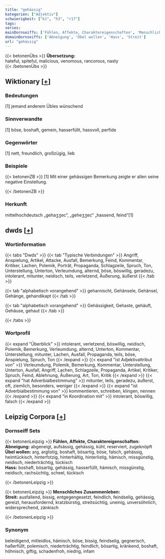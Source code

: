 ```yaml
---
title: "gehässig"
kategorien: ["Adjektiv"]
schwierigkeit: ["k1", "h3", "r17"]
tags:
series:
mainDornseiffs: ['Fühlen, Affekte, Charaktereigenschaften', 'Menschliches Zusammenleben']
domainDornseiffs: ['Abneigung', 'Übel wollen', 'Hass', 'Streit']
url: "gehässig"
---
```


{{< betonenÜbs >}}
**Übersetzung:**  
hateful, spiteful, malicious, venomous, rancorous, nasty  
{{< /betonenÜbs >}}

## Wiktionary [[+](https://de.wiktionary.org/wiki/gehässig)]

### Bedeutungen
[1] jemand anderem Übles wünschend  

### Sinnverwandte
[1] böse, boshaft, gemein, hasserfüllt, hassvoll, perfide  

### Gegenwörter
[1] nett, freundlich, großzügig, lieb  

### Beispiele
{{< betonenZB >}}
[1] Mit einer gehässigen Bemerkung zeigte er allen seine negative Einstellung.  

{{< /betonenZB >}}
### Herkunft
mittelhochdeutsch „gehaʒʒec“, „geheʒʒec“ „hassend, feind“[1]  



## dwds [[+](https://www.dwds.de/wb/gehässig)]

### Wortinformation
{{< tabs "Dwds" >}}
{{< tab "Typische Verbindungen" >}}
Angriff, Anspielung, Artikel, Attacke, Ausfall, Bemerkung, Feind, Kommentar, Kritiker, Lachen, Polemik, Porträt, Propaganda, Schlagzeile, Spruch, Ton, Unterstellung, Unterton, Verleumdung, alternd, böse, böswillig, geradezu, intolerant, mitunter, neidisch, teils, verletzend, Äußerung, äußerst
{{< /tab >}}

{{< tab "alphabetisch vorangehend" >}}
geharnischt, Gehänsele, Gehänsel, Gehänge, gehandikapt
{{< /tab >}}

{{< tab "alphabetisch vorangehend" >}}
Gehässigkeit, Gehaste, gehäuft, Gehäuse, gehaut
{{< /tab >}}

{{< /tabs >}}

### Wortprofil
{{< expand "Überblick" >}} intolerant, verletzend, böswillig, neidisch, Polemik, Bemerkung, Verleumdung, alternd, Unterton, Kommentar, Unterstellung, mitunter, Lachen, Ausfall, Propaganda, teils, böse, Anspielung, Spruch, Ton {{< /expand >}}
{{< expand "ist Adjektivattribut von" >}} Verleumdung, Polemik, Bemerkung, Kommentar, Unterstellung, Unterton, Ausfall, Angriff, Lachen, Schlagzeile, Propaganda, Artikel, Kritiker, Spruch, Feind, Ablehnung, Äußerung, Art, Ton, Kritik {{< /expand >}}
{{< expand "hat Adverbialbestimmung" >}} mitunter, teils, geradezu, äußerst, oft, ziemlich, besonders, weniger {{< /expand >}}
{{< expand "ist Adverbialbestimmung von" >}} kommentieren, schreiben, klingen, nennen {{< /expand >}}
{{< expand "in Koordination mit" >}} intolerant, böswillig, falsch {{< /expand >}}

## Leipzig Corpora [[+](https://corpora.uni-leipzig.de/en/res?word=gehässig&corpusId=deu_newscrawl-public_2018)]

### Dornseiff Sets
{{< betonenLeipzig >}}
**Fühlen, Affekte, Charaktereigenschaften:**  
**Abneigung:** abgeneigt, aufsässig, gehässig, kühl, reserviert, zugeknöpft  
**Übel wollen:** arg, arglistig, boshaft, bösartig, böse, falsch, gehässig, heimtückisch, hinterfotzig, hinterhältig, hinterlistig, hämisch, missgünstig, neidisch, niederträchtig, tückisch  
**Hass:** boshaft, bösartig, gehässig, hasserfüllt, hämisch, missgünstig, neidisch, rachsüchtig, scheel, tückisch  

{{< /betonenLeipzig >}}


{{< betonenLeipzig >}}
**Menschliches Zusammenleben:**  
**Streit:** ausfallend, bissig, entgegengesetzt, feindlich, feindselig, gehässig, gereizt, herausfordernd, kratzbürstig, streitsüchtig, uneinig, unversöhnlich, widersprechend, zänkisch  

{{< /betonenLeipzig >}}

### Synonym
beleidigend, mitleidlos, hämisch, böse, bissig, feindselig, gegnerisch, haßerfüllt, polemisch, niederträchtig, feindlich, bösartig, kränkend, boshaft, höhnisch, giftig, schadenfroh, niedrig, infam

